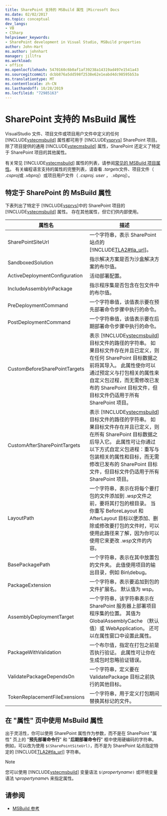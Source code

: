 ```yaml
---
title: SharePoint 支持的 MSBuild 属性 |Microsoft Docs
ms.date: 02/02/2017
ms.topic: conceptual
dev_langs:
- VB
- CSharp
helpviewer_keywords:
- SharePoint development in Visual Studio, MSBuild properties
author: John-Hart
ms.author: johnhart
manager: jillfra
ms.workload:
- office
ms.openlocfilehash: 5470160c6b0af1af39238a14319ad497e1541a43
ms.sourcegitcommit: dcbb876a5dd598f2538e62e1eabd4dc98595b53a
ms.translationtype: MT
ms.contentlocale: zh-CN
ms.lasthandoff: 10/28/2019
ms.locfileid: "72985163"
---
```

# <a name="msbuild-properties-supported-by-sharepoint"></a>SharePoint 支持的 MsBuild 属性
  VisualStudio 文件、项目文件或项目用户文件中定义的任何 [!INCLUDE[vstecmsbuild](../sharepoint/includes/vstecmsbuild-md.md)] 属性都可用于 [!INCLUDE[vsprvs](../sharepoint/includes/vsprvs-md.md)] SharePoint 项目。 除了项目提供的通用 [!INCLUDE[vstecmsbuild](../sharepoint/includes/vstecmsbuild-md.md)] 属性，SharePoint 还定义了特定于 SharePoint 项目的其他属性。

 有关常见 [!INCLUDE[vstecmsbuild](../sharepoint/includes/vstecmsbuild-md.md)] 属性的列表，请参阅[常见的 MSBuild 项目属性](/previous-versions/dotnet/netframework-4.0/bb629394(v=vs.100))。 有关编程语言支持的属性的完整列表，请查看 *.targets*文件、项目文件（ *.csproj*或 *.vbproj*）或项目用户文件（ *.csproj. user* ， *.vbproj*）。

## <a name="msbuild-properties-specific-to-sharepoint"></a>特定于 SharePoint 的 MsBuild 属性
 下表列出了特定于 [!INCLUDE[vsprvs](../sharepoint/includes/vsprvs-md.md)]中的 SharePoint 项目的 [!INCLUDE[vstecmsbuild](../sharepoint/includes/vstecmsbuild-md.md)] 属性。 存在其他属性，但它们供内部使用。

|属性名|描述|
|-------------------|-----------------|
|SharePointSiteUrl|一个字符串，表示 SharePoint 站点的 [!INCLUDE[TLA2#tla_url](../sharepoint/includes/tla2sharptla-url-md.md)]。|
|SandboxedSolution|指示解决方案是否为沙盒解决方案的布尔值。|
|ActiveDeploymentConfiguration|活动部署配置。|
|IncludeAssemblyInPackage|指示程序集是否包含在包文件中的布尔值。|
|PreDeploymentCommand|一个字符串值，该值表示要在预先部署命令步骤中执行的命令。|
|PostDeploymentCommand|一个字符串值，该值表示要在后期部署命令步骤中执行的命令。|
|CustomBeforeSharePointTargets|表示 [!INCLUDE[vstecmsbuild](../sharepoint/includes/vstecmsbuild-md.md)] 目标文件的路径的字符串。 如果目标文件存在并且已定义，则在任何 SharePoint 目标数据之前将其导入。 此属性使你可以通过预定义与打包相关的属性来自定义包过程，而无需修改已发布的 SharePoint 目标文件，但目标文件仍适用于所有 SharePoint 项目。|
|CustomAfterSharePointTargets|表示 [!INCLUDE[vstecmsbuild](../sharepoint/includes/vstecmsbuild-md.md)] 目标文件的路径的字符串。 如果目标文件存在并且已定义，则在所有 SharePoint 目标数据之后导入它。 此属性可让你通过以下方式自定义包进程：重写与包装相关的属性和目标，而无需修改已发布的 SharePoint 目标文件，但目标文件仍适用于所有 SharePoint 项目。|
|LayoutPath|一个字符串，表示在将每个要打包的文件添加到 *.wsp*文件之前，要将其打包的根目录。 当你重写 BeforeLayout 和 AfterLayout 目标以便添加、删除或修改要打包的文件时，可以使用此路径来了解，因为你可以使用它来更改 *.wsp*文件的内容。|
|BasePackagePath|一个字符串，表示在其中放置包的文件夹。 此值使用项目的输出目录，例如 Bin\debug。|
|PackageExtension|一个字符串，表示要追加到包的文件扩展名。 默认值为 wsp。|
|AssemblyDeploymentTarget|一个字符串，该字符串表示在 SharePoint 服务器上部署项目程序集的位置。 其值为 GlobalAssemblyCache （默认值）或 WebApplication。 还可以在属性窗口中设置此属性。|
|PackageWithValidation|一个布尔值，指定在打包之前是否执行验证。 此属性可让你在生成包时忽略验证错误。|
|ValidatePackageDependsOn|一个字符串，定义要在 ValidatePackage 目标之前执行的其他目标。|
|TokenReplacementFileExensions|一个字符串，用于定义打包期间替换其标记的文件。|

## <a name="use-msbuild-properties-in-the-properties-page"></a>在 "属性" 页中使用 MsBuild 属性
 出于灵活性，你可以使用 SharePoint 属性作为参数，而不是在 SharePoint "属性" 页上的 "**预先部署命令行**" 和 "**后期部署命令行**" 框中使用硬编码的字符串。 例如，可以改为使用 `$(SharePointSiteUrl)`，而不是为 SharePoint 站点指定特定的 [!INCLUDE[TLA2#tla_url](../sharepoint/includes/tla2sharptla-url-md.md)] 字符串。

> [!NOTE]
> 您可以使用 [!INCLUDE[vstecmsbuild](../sharepoint/includes/vstecmsbuild-md.md)] 变量语法 `$(`*propertyname*`)` 或环境变量语法 `%`*propertyname*`%` 来指定属性。

## <a name="see-also"></a>请参阅

- [MSBuild 参考](../msbuild/msbuild-reference.md)